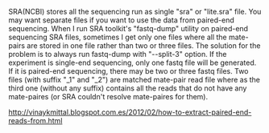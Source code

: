

SRA(NCBI) stores all the sequencing run as single "sra" or "lite.sra" file. You may want separate files if you want to use the data from paired-end sequencing. When I run SRA toolkit's "fastq-dump" utility on paired-end sequencing SRA files, sometimes I get only one files where all the mate-pairs are stored in one file rather than two or three files.
The solution for the problem is to always run fastq-dump with "--split-3" option. If the experiment is single-end sequencing, only one fastq file will be generated. If it is paired-end sequencing, there may be two or three fastq files.
Two files (with suffix "_1" and "_2") are matched mate-pair read file where as the third one (without any suffix) contains all the reads that do not have any mate-paires (or SRA couldn't resolve mate-paires for them).




http://vinaykmittal.blogspot.com.es/2012/02/how-to-extract-paired-end-reads-from.html
